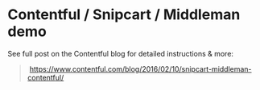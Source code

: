 # Contentful / Snipcart / Middleman demo

See full post on the Contentful blog for detailed instructions & more: 

> https://www.contentful.com/blog/2016/02/10/snipcart-middleman-contentful/


